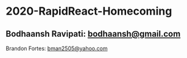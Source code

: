 # 2020-RapidReact-Homecoming

Bodhaansh Ravipati: bodhaansh@gmail.com
------
Brandon Fortes: bman2505@yahoo.com
